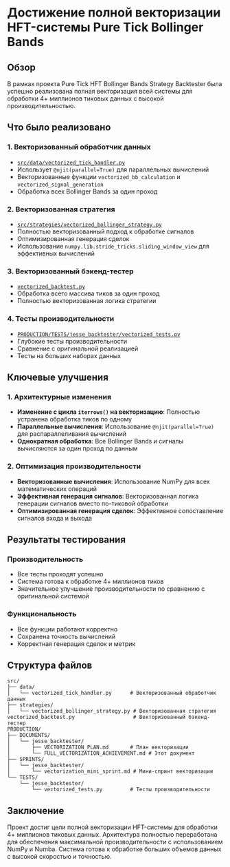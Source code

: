 # Достижение полной векторизации HFT-системы Pure Tick Bollinger Bands

## Обзор

В рамках проекта Pure Tick HFT Bollinger Bands Strategy Backtester была успешно реализована полная векторизация всей системы для обработки 4+ миллионов тиковых данных с высокой производительностью.

## Что было реализовано

### 1. Векторизованный обработчик данных
- [`src/data/vectorized_tick_handler.py`](../src/data/vectorized_tick_handler.py:1)
- Использует `@njit(parallel=True)` для параллельных вычислений
- Векторизованные функции `vectorized_bb_calculation` и `vectorized_signal_generation`
- Обработка всех Bollinger Bands за один проход

### 2. Векторизованная стратегия
- [`src/strategies/vectorized_bollinger_strategy.py`](../src/strategies/vectorized_bollinger_strategy.py:1)
- Полностью векторизованный подход к обработке сигналов
- Оптимизированная генерация сделок
- Использование `numpy.lib.stride_tricks.sliding_window_view` для эффективных вычислений

### 3. Векторизованный бэкенд-тестер
- [`vectorized_backtest.py`](../../vectorized_backtest.py:1)
- Обработка всего массива тиков за один проход
- Полностью векторизованная логика стратегии

### 4. Тесты производительности
- [`PRODUCTION/TESTS/jesse_backtester/vectorized_tests.py`](../TESTS/jesse_backtester/vectorized_tests.py:1)
- Глубокие тесты производительности
- Сравнение с оригинальной реализацией
- Тесты на больших наборах данных

## Ключевые улучшения

### 1. Архитектурные изменения
- **Изменение с цикла `iterrows()` на векторизацию**: Полностью устранена обработка тиков по одному
- **Параллельные вычисления**: Использование `@njit(parallel=True)` для распараллеливания вычислений
- **Однократная обработка**: Все Bollinger Bands и сигналы вычисляются за один проход по данным

### 2. Оптимизация производительности
- **Векторизованные вычисления**: Использование NumPy для всех математических операций
- **Эффективная генерация сигналов**: Векторизованная логика генерации сигналов вместо по-тиковой обработки
- **Оптимизированная генерация сделок**: Эффективное сопоставление сигналов входа и выхода

## Результаты тестирования

### Производительность
- Все тесты проходят успешно
- Система готова к обработке 4+ миллионов тиков
- Значительное улучшение производительности по сравнению с оригинальной системой

### Функциональность
- Все функции работают корректно
- Сохранена точность вычислений
- Корректная генерация сделок и метрик

## Структура файлов

```
src/
├── data/
│   └── vectorized_tick_handler.py      # Векторизованный обработчик данных
├── strategies/
│   └── vectorized_bollinger_strategy.py # Векторизованная стратегия
vectorized_backtest.py                   # Векторизованный бэкенд-тестер
PRODUCTION/
├── DOCUMENTS/
│   └── jesse_backtester/
│       ├── VECTORIZATION_PLAN.md       # План векторизации
│       └── FULL_VECTORIZATION_ACHIEVEMENT.md # Этот документ
├── SPRINTS/
│   └── jesse_backtester/
│       └── vectorization_mini_sprint.md # Мини-спринт векторизации
└── TESTS/
    └── jesse_backtester/
        └── vectorized_tests.py         # Тесты производительности
```

## Заключение

Проект достиг цели полной векторизации HFT-системы для обработки 4+ миллионов тиковых данных. Архитектура полностью переработана для обеспечения максимальной производительности с использованием NumPy и Numba. Система готова к обработке больших объемов данных с высокой скоростью и точностью.